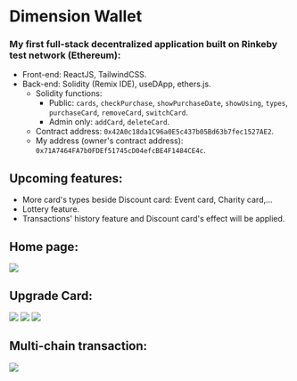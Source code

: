 
# Dimension Wallet

### My first full-stack decentralized application built on Rinkeby test network (Ethereum):
- Front-end: ReactJS, TailwindCSS.
- Back-end: Solidity (Remix IDE), useDApp, ethers.js.
  - Solidity functions:
    - Public: `cards`, `checkPurchase`, `showPurchaseDate`, `showUsing`, `types`, `purchaseCard`, `removeCard`, `switchCard`.
    - Admin only: `addCard`, `deleteCard`.
  - Contract address: `0x42A0c18da1C96a0E5c437b05Bd63b7fec1527AE2`.
  - My address (owner's contract address): `0x71A7464FA7b0FDEf51745cD04efcBE4F1484CE4c`.

## Upcoming features:
- More card's types beside Discount card: Event card, Charity card,...
- Lottery feature.
- Transactions' history feature and Discount card's effect will be applied.

## Home page:
![](https://i.imgur.com/BfVLyp7.gif)


## Upgrade Card:
![](https://i.imgur.com/qC8aDyL.png)
![](https://i.imgur.com/W6qmXbc.png)
![](https://i.imgur.com/d9d3XlD.png)

## Multi-chain transaction:
![](https://i.imgur.com/jlcB4li.png)

